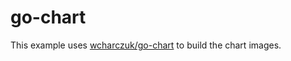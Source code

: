 # go-chart

This example uses [wcharczuk/go-chart](https://github.com/wcharczuk/go-chart) to build the chart images.